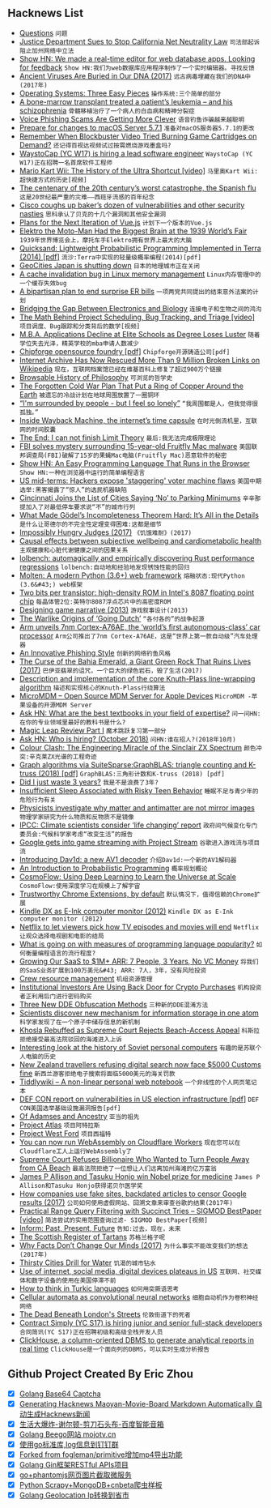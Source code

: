 ## Hacknews List


- [Questions](https://patrickcollison.com/questions)  `问题`
- [Justice Department Sues to Stop California Net Neutrality Law](https://www.nytimes.com/2018/09/30/technology/net-neutrality-california.html)  `司法部起诉阻止加州网络中立法`
- [Show HN: We made a real-time editor for web database apps. Looking for feedback](http://demo.hyperfiddle.net/:quick-demo/)  `Show HN:我们为web数据库应用程序制作了一个实时编辑器。寻找反馈`
- [Ancient Viruses Are Buried in Our DNA (2017)](https://www.nytimes.com/2017/10/04/science/ancient-viruses-dna-genome.html)  `远古病毒埋藏在我们的DNA中(2017年)`
- [Operating Systems: Three Easy Pieces](http://pages.cs.wisc.edu/~remzi/OSTEP/)  `操作系统:三个简单的部分`
- [A bone-marrow transplant treated a patient’s leukemia – and his schizophrenia](https://www.nytimes.com/2018/09/29/opinion/sunday/schizophrenia-psychiatric-disorders-immune-system.html)  `骨髓移植治疗了一个病人的白血病和精神分裂症`
- [Voice Phishing Scams Are Getting More Clever](https://krebsonsecurity.com/2018/10/voice-phishing-scams-are-getting-more-clever/)  `语音钓鱼诈骗越来越聪明`
- [Prepare for changes to macOS Server 5.7.1](https://support.apple.com/en-us/HT208312)  `准备对macOS服务器5.7.1的更改`
- [Remember When Blockbuster Video Tried Burning Game Cartridges on Demand?](https://hackaday.com/2018/10/01/remember-when-blockbuster-video-tried-burning-game-cartridges-on-demand/)  `还记得百视达视频试过按需燃烧游戏墨盒吗?`
- [WaystoCap (YC W17) is hiring a lead software engineer](https://careers.waystocap.com/p/4a0e303397bd-lead-software-engineer)  `WaystoCap (YC W17)正在招聘一名首席软件工程师`
- [Mario Kart Wii: The History of the Ultra Shortcut [video]](https://www.youtube.com/watch?v=mmJ_LT8bUj0)  `马里奥Kart Wii:超快捷方式的历史[视频]`
- [The centenary of the 20th century’s worst catastrophe, the Spanish flu](https://www.economist.com/science-and-technology/2018/09/29/the-centenary-of-the-20th-centurys-worst-catastrophe)  `这是20世纪最严重的灾难——西班牙流感的百年纪念`
- [Cisco coughs up baker’s dozen of vulnerabilities and other security nasties](https://www.theregister.co.uk/2018/09/27/cisco_vulns_h2_18/)  `思科承认了贝克的十几个漏洞和其他安全漏洞`
- [Plans for the Next Iteration of Vue.js](https://medium.com/the-vue-point/plans-for-the-next-iteration-of-vue-js-777ffea6fabf)  `计划下一个版本的Vue.js`
- [Elektro the Moto-Man Had the Biggest Brain at the 1939 World’s Fair](https://spectrum.ieee.org/tech-history/dawn-of-electronics/elektro-the-motoman-had-the-biggest-brain-at-the-1939-worlds-fair)  `1939年世界博览会上，摩托车手Elektro拥有世界上最大的大脑`
- [Quicksand: Lightweight Probabilistic Programming Implemented in Terra (2014) [pdf]](https://dritchie.github.io/pdf/qs.pdf)  `流沙:Terra中实现的轻量级概率编程(2014)[pdf]`
- [GeoCities Japan is shutting down](https://qz.com/1408120/yahoo-japan-is-shutting-down-its-website-hosting-service-geocities/)  `日本的地理城市正在关闭`
- [A cache invalidation bug in Linux memory management](https://googleprojectzero.blogspot.com/2018/09/a-cache-invalidation-bug-in-linux.html)  `Linux内存管理中的一个缓存失效bug`
- [A bipartisan plan to end surprise ER bills](https://www.vox.com/policy-and-politics/2018/9/21/17887692/voxcare-surprise-er-bills-senate)  `一项两党共同提出的结束意外法案的计划`
- [Bridging the Gap Between Electronics and Biology](https://spectrum.ieee.org/biomedical/devices/bridging-the-gap-between-electronics-and-biology)  `连接电子和生物之间的鸿沟`
- [The Math Behind Project Scheduling, Bug Tracking, and Triage [video]](https://www.usenix.org/conference/srecon18europe/presentation/pennarun)  `项目调度、Bug跟踪和分类背后的数学[视频]`
- [M.B.A. Applications Decline at Elite Schools as Degree Loses Luster](https://www.wsj.com/articles/m-b-a-applications-keep-falling-in-u-s-this-year-hitting-even-elite-schools-1538366461)  `随着学位失去光泽，精英学校的mba申请人数减少`
- [Chipforge opensource foundry [pdf]](https://github.com/leviathanch/SITCON/blob/master/ORConf-20180921.pdf)  `Chipforge开源铸造公司[pdf]`
- [Internet Archive Has Now Rescued More Than 9 Million Broken Links on Wikipedia](https://blog.archive.org/2018/10/01/more-than-9-million-broken-links-on-wikipedia-are-now-rescued/)  `现在，互联网档案馆已经在维基百科上修复了超过900万个链接`
- [Browsable History of Philosophy](https://www.denizcemonduygu.com/philo/browse/)  `可浏览的哲学史`
- [The Forgotten Cold War Plan That Put a Ring of Copper Around the Earth](https://www.wired.com/2013/08/project-west-ford/)  `被遗忘的冷战计划在地球周围放置了一圈铜环`
- [“I&#39;m surrounded by people - but I feel so lonely”](https://www.bbc.co.uk/news/stories-45561334)  `“我周围都是人，但我觉得很孤独。”`
- [Inside Wayback Machine, the internet’s time capsule](https://thehustle.co/inside-wayback-machine-internet-archive)  `在时光倒流机里，互联网的时间胶囊`
- [The End: I can not finish Limit Theory](https://www.kickstarter.com/projects/joshparnell/limit-theory-an-infinite-procedural-space-game/posts/2270873)  `最后:我无法完成极限理论`
- [FBI solves mystery surrounding 15-year-old Fruitfly Mac malware](https://www.zdnet.com/article/fbi-solves-mystery-surrounding-15-year-old-fruitfly-mac-malware/)  `美国联邦调查局(FBI)破解了15岁的果蝇Mac电脑(Fruitfly Mac)恶意软件的秘密`
- [Show HN: An Easy Programming Language That Runs in the Browser](https://kabas.online/)  `Show HN:一种在浏览器中运行的简单编程语言`
- [US mid-terms: Hackers expose &#39;staggering&#39; voter machine flaws](https://www.bbc.co.uk/news/technology-45680490)  `美国中期选举:黑客揭露了“惊人”的选民机器缺陷`
- [Cincinnati Joins the List of Cities Saying ‘No’ to Parking Minimums](https://nextcity.org/daily/entry/cincinnati-joins-the-list-of-cities-saying-no-to-parking-minimums)  `辛辛那提加入了对最低停车要求说“不”的城市行列`
- [What Made Gödel’s Incompleteness Theorem Hard: It’s All in the Details](https://algorithmsoup.wordpress.com/2018/10/01/what-made-godels-incompleteness-theorem-hard-to-prove-its-about-how-you-say-it-not-just-what-you-say/)  `是什么让哥德尔的不完全性定理变得困难:这都是细节`
- [Impossibly Hungry Judges (2017)](http://m.nautil.us/blog/impossibly-hungry-judges)  `《饥饿难耐》(2017)`
- [Causal effects between subjective wellbeing and cardiometabolic health](https://www.bmj.com/content/362/bmj.k3788)  `主观健康和心脏代谢健康之间的因果关系`
- [lolbench: automagically and empirically discovering Rust performance regressions](https://blog.anp.lol/rust/2018/09/29/lolbench/)  `lolbench:自动地和经验地发现锈蚀性能的回归`
- [Molten: A modern Python (3.6&#43;) web framework](https://moltenframework.com/v0.5.2/index.html)  `熔融状态:现代Python (3.6&#43;) web框架`
- [Two bits per transistor: high-density ROM in Intel&#39;s 8087 floating point chip](http://www.righto.com/2018/09/two-bits-per-transistor-high-density.html)  `每晶体管2位:英特尔8087浮点芯片中的高密度ROM`
- [Designing game narrative (2013)](http://hitboxteam.com/designing-game-narrative)  `游戏叙事设计(2013)`
- [The Warlike Origins of ‘Going Dutch’](https://www.atlasobscura.com/articles/where-does-going-dutch-come-from)  `“各付各的”的战争起源`
- [Arm unveils 7nm Cortex-A76AE, the ‘world’s first autonomous-class’ car processor](https://venturebeat.com/2018/09/26/arm-unveils-7nm-cortex-a76ae-the-worlds-first-autonomous-class-car-processor/)  `Arm公司推出了7nm Cortex-A76AE，这是“世界上第一款自动级”汽车处理器`
- [An Innovative Phishing Style](https://tehaurum.wordpress.com/2018/09/30/an-innovative-phishing-style/)  `创新的网络钓鱼风格`
- [The Curse of the Bahia Emerald, a Giant Green Rock That Ruins Lives (2017)](https://www.wired.com/2017/03/curse-bahia-emerald-giant-green-rock-wreaks-havoc-ruins-lives/)  `巴伊亚翡翠的诅咒，一个巨大的绿色岩石，毁了生活(2017)`
- [Description and implementation of the core Knuth-Plass line-wrapping algorithm](https://github.com/jaroslov/knuth-plass-thoughts/blob/master/plass.md)  `描述和实现核心的Knuth-Plass行绕算法`
- [MicroMDM – Open Source MDM Server for Apple Devices](https://micromdm.io/)  `MicroMDM -苹果设备的开源MDM Server`
- [Ask HN: What are the best textbooks in your field of expertise?](item?id=18104814)  `问一问HN:在你的专业领域里最好的教科书是什么?`
- [Magic Leap Review Part I](https://www.kguttag.com/2018/09/26/magic-leap-review-part-1-the-terrible-view-through-diffraction-gratings/)  `魔术跳跃复习第一部分`
- [Ask HN: Who is hiring? (October 2018)](item?id=18113144)  `问HN:谁在招人?(2018年10月)`
- [Colour Clash: The Engineering Miracle of the Sinclair ZX Spectrum](https://paleotronic.com/2018/09/29/loading-ready-run-sinclair-edition-the-zx-spectrum/)  `颜色冲突:辛克莱ZX光谱的工程奇迹`
- [Graph algorithms via SuiteSparse:GraphBLAS: triangle counting and K-truss (2018) [pdf]](http://faculty.cse.tamu.edu/davis/GraphBLAS/HPEC18/Davis_HPEC18.pdf)  `GraphBLAS:三角形计数和K-truss (2018) [pdf]`
- [Did I just waste 3 years?](https://infinitroid.com/blog/posts/did_i_just_waste_3_years)  `我是不是浪费了3年?`
- [Insufficient Sleep Associated with Risky Teen Behavior](https://neurosciencenews.com/sleep-teen-behavior-9938/)  `睡眠不足与青少年的危险行为有关`
- [Physicists investigate why matter and antimatter are not mirror images](https://www.economist.com/science-and-technology/2018/09/22/physicists-investigate-why-matter-and-antimatter-are-not-mirror-images)  `物理学家研究为什么物质和反物质不是镜像`
- [IPCC: Climate scientists consider ‘life changing’ report](https://www.bbc.com/news/science-environment-45653099)  `政府间气候变化专门委员会:气候科学家考虑“改变生活”的报告`
- [ Google gets into game streaming with Project Stream](https://techcrunch.com/2018/10/01/google-gets-into-game-streaming-with-project-stream-and-assassins-creed-odyssey-in-chrome/)  `谷歌进入游戏流与项目流`
- [Introducing Dav1d: a new AV1 decoder](http://www.jbkempf.com/blog/post/2018/Introducing-dav1d)  `介绍Dav1d:一个新的AV1解码器`
- [An Introduction to Probabilistic Programming](https://arxiv.org/abs/1809.10756)  `概率规划概论`
- [CosmoFlow: Using Deep Learning to Learn the Universe at Scale](https://arxiv.org/abs/1808.04728)  `CosmoFlow:使用深度学习在规模上了解宇宙`
- [Trustworthy Chrome Extensions, by default](https://blog.chromium.org/2018/10/trustworthy-chrome-extensions-by-default.html)  `默认情况下，值得信赖的Chrome扩展`
- [Kindle DX as E-Ink computer monitor (2012)](https://tinyapps.org/docs/e-ink-monitor.html)  `Kindle DX as E-Ink computer monitor (2012)`
- [Netflix to let viewers pick how TV episodes and movies will end](https://www.bloomberg.com/news/articles/2018-10-01/netflix-is-said-to-plan-choose-your-own-adventure-black-mirror)  `Netflix让观众选择电视剧和电影的结局`
- [What is going on with measures of programming language popularity?](https://techcrunch.com/2018/09/30/what-the-heck-is-going-on-with-measures-of-programming-language-popularity/amp/)  `如何衡量编程语言的流行程度?`
- [Growing Our SaaS to $1M&#43; ARR: 7 People, 3 Years, No VC Money](https://medium.com/everhour/growing-our-saas-company-to-1m-arr-7-people-3-years-no-vc-money-key-lessons-learned-2d53766507d2)  `将我们的SaaS业务扩展到100万美元&#43; ARR: 7人，3年，没有风险投资`
- [Crew resource management](https://en.wikipedia.org/wiki/Crew_resource_management)  `机组资源管理`
- [Institutional Investors Are Using Back Door for Crypto Purchases](https://www.bloomberg.com/news/articles/2018-10-01/institutional-investors-are-using-back-door-for-crypto-purchases)  `机构投资者正利用后门进行密码购买`
- [Three New DDE Obfuscation Methods](https://blog.reversinglabs.com/blog/cvs-dde-exploits-and-obfuscation)  `三种新的DDE混淆方法`
- [Scientists discover new mechanism for information storage in one atom](https://phys.org/news/2018-09-scientists-mechanism-storage-atom.html)  `科学家发现了在一个原子中储存信息的新机制`
- [Khosla Rebuffed as Supreme Court Rejects Beach-Access Appeal](https://www.bloomberg.com/news/articles/2018-10-01/khosla-rebuffed-as-supreme-court-rejects-beach-access-appeal)  `科斯拉拒绝接受最高法院驳回的海滩进入上诉`
- [Interesting look at the history of Soviet personal computers](https://translate.googleusercontent.com/translate_c?depth=1&amp;hl=en&amp;rurl=translate.google.ca&amp;sl=ru&amp;sp=nmt4&amp;tl=en&amp;u=https://habr.com/company/ua-hosting/blog/413733/&amp;xid=17259,15700023,15700124,15700149,15700186,15700190,15700201,15700214&amp;usg=ALkJrhhGeGnM2dmElwuzH_75R3RaQXuSgw#habracut)  `有趣的是苏联个人电脑的历史`
- [New Zealand travellers refusing digital search now face $5000 Customs fine](https://www.radionz.co.nz/news/national/367642/travellers-refusing-digital-search-now-face-5000-customs-fine)  `新西兰游客拒绝电子搜索将面临5000美元的海关罚款`
- [Tiddlywiki – A non-linear personal web notebook](https://tiddlywiki.com/)  `一个非线性的个人网页笔记本`
- [DEF CON report on vulnerabilities in US election infrastructure [pdf]](https://defcon.org/images/defcon-26/DEF%20CON%2026%20voting%20village%20report.pdf)  `DEF CON美国选举基础设施漏洞报告[pdf]`
- [Of Adamses and Ancestry](http://www.masshist.org/blog/1670)  `亚当的祖先`
- [Project Atlas](https://www.bittorrent.com/project-atlas/)  `项目阿特拉斯`
- [Project West Ford](https://en.wikipedia.org/wiki/Project_West_Ford)  `项目西福特`
- [You can now run WebAssembly on Cloudflare Workers](https://blog.cloudflare.com/webassembly-on-cloudflare-workers/)  `现在您可以在Cloudflare工人上运行WebAssembly了`
- [Supreme Court Refuses Billionaire Who Wanted to Turn People Away from CA Beach](https://www.npr.org/2018/10/01/653354580/supreme-court-turns-away-billionaire-who-wanted-to-turn-people-away-from-calif-b)  `最高法院拒绝了一位想让人们远离加州海滩的亿万富翁`
- [James P Allison and Tasuku Honjo win Nobel prize for medicine](https://www.theguardian.com/science/2018/oct/01/james-p-allison-and-tasuku-honjo-win-nobel-prize-for-medicine)  `James P Allison和Tasuku Honjo获得诺贝尔医学奖`
- [How companies use fake sites, backdated articles to censor Google results (2017)](https://www.lumendatabase.org/blog_entries/800)  `公司如何使用虚假网站、回溯文章来审查谷歌的结果(2017年)`
- [Practical Range Query Filtering with Succinct Tries – SIGMOD BestPaper [video]](https://www.youtube.com/watch?v=OD29hZww-DM)  `简洁尝试的实用范围查询过滤- SIGMOD BestPaper[视频]`
- [Inform: Past, Present, Future](http://www.emshort.com/ifmu/inform.html)  `告知:过去，现在，未来`
- [The Scottish Register of Tartans](https://www.tartanregister.gov.uk/)  `苏格兰格子呢`
- [Why Facts Don’t Change Our Minds (2017)](https://www.newyorker.com/magazine/2017/02/27/why-facts-dont-change-our-minds)  `为什么事实不能改变我们的想法(2017年)`
- [Thirsty Cities Drill for Water](https://pulitzercenter.org/reporting/thirsty-cities-drill-water)  `饥渴的城市钻水`
- [Use of internet, social media, digital devices plateaus in US](http://www.pewresearch.org/fact-tank/2018/09/28/internet-social-media-use-and-device-ownership-in-u-s-have-plateaued-after-years-of-growth/)  `互联网、社交媒体和数字设备的使用在美国停滞不前`
- [How to think in Turkic languages](http://laktoz.yogurtcultures.org/?subject=Abbas&amp;case=dative&amp;predicate=A%C5%9F%C4%B1k&amp;perfective=true&amp;whom=third_person_singular)  `如何用突厥语思考`
- [Cellular automata as convolutional neural networks](https://arxiv.org/abs/1809.02942)  `细胞自动机作为卷积神经网络`
- [The Dead Beneath London&#39;s Streets](https://www.smithsonianmag.com/history/dead-beneath-londons-streets-180970385/?no-ist)  `伦敦街道下的死者`
- [Contract  Simply (YC S17) is hiring junior and senior full-stack developers](item?id=18117199)  `合同简讯(YC S17)正在招聘初级和高级全栈开发人员`
- [ClickHouse, a column-oriented DBMS to generate analytical reports in real time](https://github.com/yandex/ClickHouse)  `ClickHouse是一个面向列的DBMS，可以实时生成分析报告`

## Github Project Created By Eric Zhou

- [x] [Golang Base64 Captcha](https://github.com/mojocn/base64Captcha)
- [x] [Generating Hacknews Maoyan-Movie-Board Markdown Automatically 自动生成Hacknews新闻](https://github.com/dejavuzhou/md-genie)
- [x] [生活大爆炸-谢尔顿-剪刀石头布-百度智能音箱](https://github.com/mojocn/dueros-bang-game)
- [x] [Golang Beego网站 mojotv.cn](https://github.com/mojocn/www.mojotv.cn)
- [x] [使用go标准库,log信息到钉钉群](https://github.com/mojocn/dooger)
- [x] [Forked from fogleman/primitive增加mp4导出功能](https://github.com/mojocn/primitive)
- [x] [Golang Gin框架RESTful APIs项目](https://github.com/JJJJJJJerk/ezier-golang-web-api-framework)
- [x] [go+phantomjs网页图片截取微服务](https://github.com/mojocn/screen_shot)
- [x] [Python Scrapy+MongoDB+cnbeta爬虫样板](https://github.com/mojocn/scrapy_mongodb_boilerplate_cnbeta)
- [x] [Golang Geolocation Ip转换到省市](https://github.com/mojocn/ip2location)